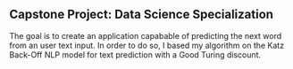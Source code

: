 ## Capstone Project: Data Science Specialization

The goal is to create an application capabable of predicting the next word from an user text input.
In order to do so, I based my algorithm on the Katz Back-Off NLP model for text prediction with a Good Turing discount. 

